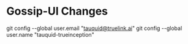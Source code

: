 # Gossip-UI Changes
git config --global user.email "tauquid@truelink.ai"
  git config --global user.name "tauquid-trueinception"